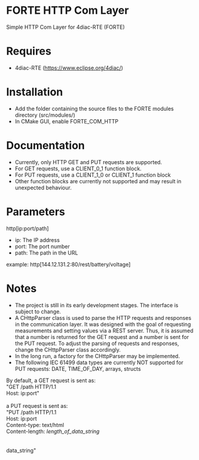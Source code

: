 # FORTE HTTP Com Layer
Simple HTTP Com Layer for 4diac-RTE (FORTE)
​
# Requires
* 4diac-RTE (https://www.eclipse.org/4diac/)

# Installation
* Add the folder containing the source files to the FORTE modules directory (src/modules/)
* In CMake GUI, enable FORTE_COM_HTTP
​
# Documentation
* Currently, only HTTP GET and PUT requests are supported.
* For GET requests, use a CLIENT_0_1 function block.
* For PUT requests, use a CLIENT_1_0 or CLIENT_1 function block
* Other function blocks are currently not supported and may result in unexpected behaviour.

# Parameters
http[ip:port/path]
* ip: The IP address
* port: The port number
* path: The path in the URL

example: http[144.12.131.2:80/rest/battery/voltage]

# Notes
* The project is still in its early development stages. The interface is subject to change.
* A CHttpParser class is used to parse the HTTP requests and responses in the communication layer.
  It was designed with the goal of requesting measurements and setting values via a REST server.
  Thus, it is assumed that a number is returned for the GET request and a number is sent for the PUT request.
  To adjust the parsing of requests and responses, change the CHttpParser class accordingly.
* In the long run, a factory for the CHttpParser may be implemented.
* The following IEC 61499 data types are currently NOT supported for PUT requests: DATE, TIME_OF_DAY, arrays, structs
  

By default, a GET request is sent as: <br />
"GET /path HTTP/1.1 <br />
Host: ip:port" <br />
<br />
a PUT request is sent as: <br />
"PUT /path HTTP/1.1 <br />
Host: ip:port <br />
Content-type: text/html <br />
Content-length: *length_of_data_string* <br />
<br />
<br />
data_string"


